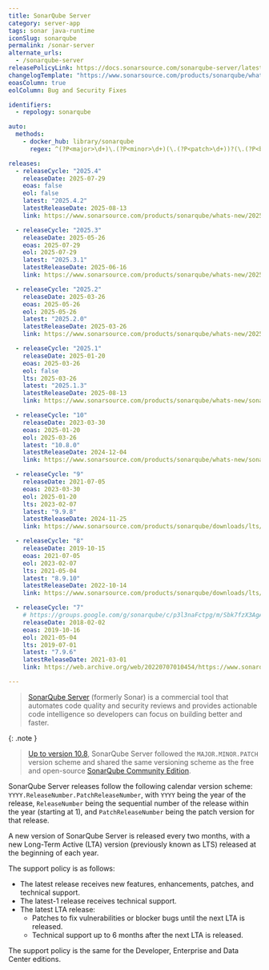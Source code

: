 ```yaml
---
title: SonarQube Server
category: server-app
tags: sonar java-runtime
iconSlug: sonarqube
permalink: /sonar-server
alternate_urls:
  - /sonarqube-server
releasePolicyLink: https://docs.sonarsource.com/sonarqube-server/latest/server-upgrade-and-maintenance/upgrade/release-cycle-model/
changelogTemplate: "https://www.sonarsource.com/products/sonarqube/whats-new/sonarqube-{{'__LATEST__'|split:'.'|pop|join:'-'}}/"
eoasColumn: true
eolColumn: Bug and Security Fixes

identifiers:
  - repology: sonarqube

auto:
  methods:
    - docker_hub: library/sonarqube
      regex: ^(?P<major>\d+)\.(?P<minor>\d+)(\.(?P<patch>\d+))?(\.(?P<build>\d+))?-(?P<edition>developer+)$

releases:
  - releaseCycle: "2025.4"
    releaseDate: 2025-07-29
    eoas: false
    eol: false
    latest: "2025.4.2"
    latestReleaseDate: 2025-08-13
    link: https://www.sonarsource.com/products/sonarqube/whats-new/2025-4/

  - releaseCycle: "2025.3"
    releaseDate: 2025-05-26
    eoas: 2025-07-29
    eol: 2025-07-29
    latest: "2025.3.1"
    latestReleaseDate: 2025-06-16
    link: https://www.sonarsource.com/products/sonarqube/whats-new/2025-3/

  - releaseCycle: "2025.2"
    releaseDate: 2025-03-26
    eoas: 2025-05-26
    eol: 2025-05-26
    latest: "2025.2.0"
    latestReleaseDate: 2025-03-26
    link: https://www.sonarsource.com/products/sonarqube/whats-new/2025-2/

  - releaseCycle: "2025.1"
    releaseDate: 2025-01-20
    eoas: 2025-03-26
    eol: false
    lts: 2025-03-26
    latest: "2025.1.3"
    latestReleaseDate: 2025-08-13
    link: https://www.sonarsource.com/products/sonarqube/whats-new/sonarqube-server-2025-1-lta-whats-new/

  - releaseCycle: "10"
    releaseDate: 2023-03-30
    eoas: 2025-01-20
    eol: 2025-03-26
    latest: "10.8.0"
    latestReleaseDate: 2024-12-04
    link: https://www.sonarsource.com/products/sonarqube/whats-new/sonarqube-server-10-8/

  - releaseCycle: "9"
    releaseDate: 2021-07-05
    eoas: 2023-03-30
    eol: 2025-01-20
    lts: 2023-02-07
    latest: "9.9.8"
    latestReleaseDate: 2024-11-25
    link: https://www.sonarsource.com/products/sonarqube/downloads/lts/9-9-lts/

  - releaseCycle: "8"
    releaseDate: 2019-10-15
    eoas: 2021-07-05
    eol: 2023-02-07
    lts: 2021-05-04
    latest: "8.9.10"
    latestReleaseDate: 2022-10-14
    link: https://www.sonarsource.com/products/sonarqube/downloads/lts/8-9-lts/

  - releaseCycle: "7"
    # https://groups.google.com/g/sonarqube/c/p3l3naFctpg/m/Sbk7fzX3AgAJ
    releaseDate: 2018-02-02
    eoas: 2019-10-16
    eol: 2021-05-04
    lts: 2019-07-01
    latest: "7.9.6"
    latestReleaseDate: 2021-03-01
    link: https://web.archive.org/web/20220707010454/https://www.sonarqube.org/sonarqube-7-9-lts/

---
```


> [SonarQube Server](https://www.sonarsource.com/products/sonarqube/) (formerly Sonar) is a commercial tool that automates code quality and security reviews
> and provides actionable code intelligence so developers can focus on building better and faster.

{: .note }

> [Up to version 10.8](https://community.sonarsource.com/t/updates-to-sonarqube-server-release-cadence-and-versioning-scheme/133881),
> SonarQube Server followed the `MAJOR.MINOR.PATCH` version scheme and shared the same versioning scheme as the free and open-source
> [SonarQube Community Edition](/sonarqube-community).

SonarQube Server releases follow the following calendar version scheme: `YYYY.ReleaseNumber.PatchReleaseNumber`,
with `YYYY` being the year of the release, `ReleaseNumber` being the sequential number of the release within
the year (starting at 1), and `PatchReleaseNumber` being the patch version for that release.

A new version of SonarQube Server is released every two months,
with a new Long-Term Active (LTA) version (previously known as LTS) released at the beginning of each year.

The support policy is as follows:

- The latest release receives new features, enhancements, patches, and technical support.
- The latest-1 release receives technical support.
- The latest LTA release:
  - Patches to fix vulnerabilities or blocker bugs until the next LTA is released.
  - Technical support up to 6 months after the next LTA is released.

The support policy is the same for the Developer, Enterprise and Data Center editions.

